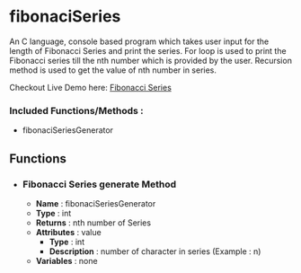 # fibonaciSeries

An C language, console based program which takes user input for the length of Fibonacci Series and print the series. For loop is used to print the Fibonacci series till the nth number which is provided by the user. Recursion method is used to get the value of nth number in series.

Checkout Live Demo here: [Fibonacci Series](https://repl.it/@harshPPatel/Fibonacci-Series)

### Included Functions/Methods : 
- fibonaciSeriesGenerator

## Functions
- ### Fibonacci Series generate Method
	- **Name** : fibonaciSeriesGenerator
	- **Type** : int
	- **Returns** : nth number of Series
	- **Attributes** : value
		- **Type** : int
		- **Description** : number of character in series (Example : n)
	- **Variables** : none

